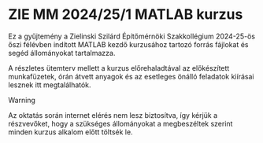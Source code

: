 # ZIE MM 2024/25/1 MATLAB kurzus

Ez a gyűjtemény a Zielinski Szilárd Építőmérnöki Szakkollégium 2024-25-ös őszi félévben indított MATLAB kezdő kurzusához tartozó forrás fájlokat és segéd állományokat tartalmazza.

A részletes ütemterv mellett a kurzus előrehaladtával az előkészített munkafüzetek, órán átvett anyagok és az esetleges önálló feladatok kiírásai lesznek itt megtalálhatók.

>[!WARNING]
>Az oktatás során internet elérés nem lesz biztosítva, így kérjük a részvevőket, hogy a szükséges állományokat a megbeszéltek szerint minden kurzus alkalom előtt töltsék le.

